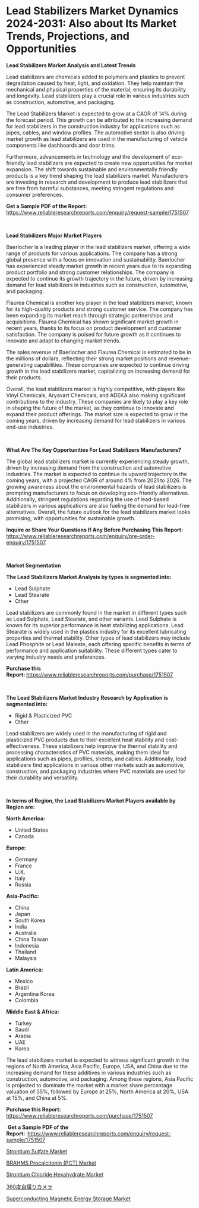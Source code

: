 <p><h1>Lead Stabilizers Market Dynamics 2024-2031: Also about Its Market Trends, Projections, and Opportunities</h1></p><p><strong>Lead Stabilizers Market Analysis and Latest Trends</strong></p>
<p><p>Lead stabilizers are chemicals added to polymers and plastics to prevent degradation caused by heat, light, and oxidation. They help maintain the mechanical and physical properties of the material, ensuring its durability and longevity. Lead stabilizers play a crucial role in various industries such as construction, automotive, and packaging.</p><p>The Lead Stabilizers Market is expected to grow at a CAGR of 14% during the forecast period. This growth can be attributed to the increasing demand for lead stabilizers in the construction industry for applications such as pipes, cables, and window profiles. The automotive sector is also driving market growth as lead stabilizers are used in the manufacturing of vehicle components like dashboards and door trims.</p><p>Furthermore, advancements in technology and the development of eco-friendly lead stabilizers are expected to create new opportunities for market expansion. The shift towards sustainable and environmentally friendly products is a key trend shaping the lead stabilizers market. Manufacturers are investing in research and development to produce lead stabilizers that are free from harmful substances, meeting stringent regulations and consumer preferences.</p></p>
<p><strong>Get a Sample PDF of the Report:&nbsp;</strong> <a href="https://www.reliableresearchreports.com/enquiry/request-sample/1751507">https://www.reliableresearchreports.com/enquiry/request-sample/1751507</a></p>
<p>&nbsp;</p>
<p><strong>Lead Stabilizers Major Market Players</strong></p>
<p><p>Baerlocher is a leading player in the lead stabilizers market, offering a wide range of products for various applications. The company has a strong global presence with a focus on innovation and sustainability. Baerlocher has experienced steady market growth in recent years due to its expanding product portfolio and strong customer relationships. The company is expected to continue its growth trajectory in the future, driven by increasing demand for lead stabilizers in industries such as construction, automotive, and packaging.</p><p>Flaurea Chemical is another key player in the lead stabilizers market, known for its high-quality products and strong customer service. The company has been expanding its market reach through strategic partnerships and acquisitions. Flaurea Chemical has shown significant market growth in recent years, thanks to its focus on product development and customer satisfaction. The company is poised for future growth as it continues to innovate and adapt to changing market trends.</p><p>The sales revenue of Baerlocher and Flaurea Chemical is estimated to be in the millions of dollars, reflecting their strong market positions and revenue-generating capabilities. These companies are expected to continue driving growth in the lead stabilizers market, capitalizing on increasing demand for their products.</p><p>Overall, the lead stabilizers market is highly competitive, with players like Vinyl Chemicals, Aryavart Chemicals, and ADEKA also making significant contributions to the industry. These companies are likely to play a key role in shaping the future of the market, as they continue to innovate and expand their product offerings. The market size is expected to grow in the coming years, driven by increasing demand for lead stabilizers in various end-use industries.</p></p>
<p>&nbsp;</p>
<p><strong>What Are The Key Opportunities For Lead Stabilizers Manufacturers?</strong></p>
<p><p>The global lead stabilizers market is currently experiencing steady growth, driven by increasing demand from the construction and automotive industries. The market is expected to continue its upward trajectory in the coming years, with a projected CAGR of around 4% from 2021 to 2026. The growing awareness about the environmental hazards of lead stabilizers is prompting manufacturers to focus on developing eco-friendly alternatives. Additionally, stringent regulations regarding the use of lead-based stabilizers in various applications are also fueling the demand for lead-free alternatives. Overall, the future outlook for the lead stabilizers market looks promising, with opportunities for sustainable growth.</p></p>
<p><strong>Inquire or Share Your Questions If Any Before Purchasing This Report:</strong> <a href="https://www.reliableresearchreports.com/enquiry/pre-order-enquiry/1751507">https://www.reliableresearchreports.com/enquiry/pre-order-enquiry/1751507</a></p>
<p>&nbsp;</p>
<p><strong>Market Segmentation</strong></p>
<p><strong>The Lead Stabilizers Market Analysis by types is segmented into:</strong></p>
<p><ul><li>Lead Sulphate</li><li>Lead Stearate</li><li>Other</li></ul></p>
<p><p>Lead stabilizers are commonly found in the market in different types such as Lead Sulphate, Lead Stearate, and other variants. Lead Sulphate is known for its superior performance in heat stabilizing applications. Lead Stearate is widely used in the plastics industry for its excellent lubricating properties and thermal stability. Other types of lead stabilizers may include Lead Phosphite or Lead Maleate, each offering specific benefits in terms of performance and application suitability. These different types cater to varying industry needs and preferences.</p></p>
<p><strong>Purchase this Report:&nbsp;</strong><a href="https://www.reliableresearchreports.com/purchase/1751507">https://www.reliableresearchreports.com/purchase/1751507</a></p>
<p>&nbsp;</p>
<p><strong>The Lead Stabilizers Market Industry Research by Application is segmented into:</strong></p>
<p><ul><li>Rigid & Plasticized PVC</li><li>Other</li></ul></p>
<p><p>Lead stabilizers are widely used in the manufacturing of rigid and plasticized PVC products due to their excellent heat stability and cost-effectiveness. These stabilizers help improve the thermal stability and processing characteristics of PVC materials, making them ideal for applications such as pipes, profiles, sheets, and cables. Additionally, lead stabilizers find applications in various other markets such as automotive, construction, and packaging industries where PVC materials are used for their durability and versatility.</p></p>
<p>&nbsp;</p>
<p><strong>In terms of Region, the Lead Stabilizers Market Players available by Region are:</strong></p>
<p>
    <p> <strong> North America: </strong>
        <ul>
            <li>United States</li>
            <li>Canada</li>
        </ul>
        </p> 
    <p> <strong> Europe: </strong>
        <ul>
            <li>Germany</li>
            <li>France</li>
            <li>U.K.</li>
            <li>Italy</li>
            <li>Russia</li>
        </ul>
        </p> 
    <p> <strong> Asia-Pacific: </strong>
        <ul>
            <li>China</li>
            <li>Japan</li>
            <li>South Korea</li>
            <li>India</li>
            <li>Australia</li>
            <li>China Taiwan</li>
            <li>Indonesia</li>
            <li>Thailand</li>
            <li>Malaysia</li>
        </ul>
        </p> 
    <p> <strong> Latin America: </strong>
        <ul>
            <li>Mexico</li>
            <li>Brazil</li>
            <li>Argentina Korea</li>
            <li>Colombia</li>
        </ul>
        </p> 
    <p> <strong> Middle East & Africa: </strong>
        <ul>
            <li>Turkey</li>
            <li>Saudi</li>
            <li>Arabia</li>
            <li>UAE</li>
            <li>Korea</li>
        </ul>
    </p>
    </p>
<p><p>The lead stabilizers market is expected to witness significant growth in the regions of North America, Asia Pacific, Europe, USA, and China due to the increasing demand for these additives in various industries such as construction, automotive, and packaging. Among these regions, Asia Pacific is projected to dominate the market with a market share percentage valuation of 35%, followed by Europe at 25%, North America at 20%, USA at 15%, and China at 5%.</p></p>
<p><strong>Purchase this Report: </strong><a href="https://www.reliableresearchreports.com/purchase/1751507">https://www.reliableresearchreports.com/purchase/1751507</a></p>
<p>&nbsp;<strong>Get a Sample PDF of the Report:&nbsp;&nbsp;</strong><a href="https://www.reliableresearchreports.com/enquiry/request-sample/1751507">https://www.reliableresearchreports.com/enquiry/request-sample/1751507</a></p>
<p><strong></strong></p>
<p><p><a href="https://github.com/joannagoyvaerts/Market-Research-Report-List-1/blob/main/strontium-sulfate-market.md">Strontium Sulfate Market</a></p><p><a href="https://issuu.com/reportprime-2/docs/brahms-procalcitonin-pct-market-size-2030.pptx">BRAHMS Procalcitonin (PCT) Market</a></p><p><a href="https://github.com/lubmix/Market-Research-Report-List-1/blob/main/strontium-chloride-hexahydrate-market.md">Strontium Chloride Hexahydrate Market</a></p><p><a href="https://github.com/lrlmopnhwd79300/Market-Research-Report-List-1/blob/main/1935609191348.md">360度自撮りカメラ</a></p><p><a href="https://issuu.com/reportprime-2/docs/superconducting-magnetic-energy-storage-market-siz">Superconducting Magnetic Energy Storage Market</a></p></p>